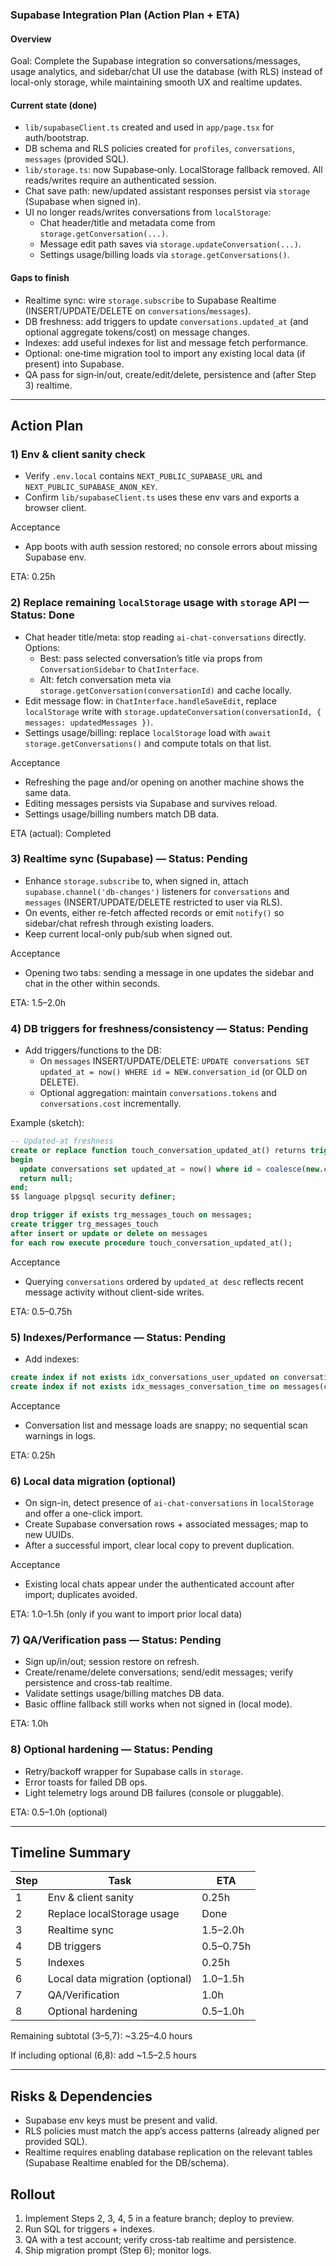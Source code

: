 ### Supabase Integration Plan (Action Plan + ETA)

#### Overview
Goal: Complete the Supabase integration so conversations/messages, usage analytics, and sidebar/chat UI use the database (with RLS) instead of local-only storage, while maintaining smooth UX and realtime updates.

#### Current state (done)
- `lib/supabaseClient.ts` created and used in `app/page.tsx` for auth/bootstrap.
- DB schema and RLS policies created for `profiles`, `conversations`, `messages` (provided SQL).
- `lib/storage.ts`: now Supabase‑only. LocalStorage fallback removed. All reads/writes require an authenticated session.
- Chat save path: new/updated assistant responses persist via `storage` (Supabase when signed in).
- UI no longer reads/writes conversations from `localStorage`:
  - Chat header/title and metadata come from `storage.getConversation(...)`.
  - Message edit path saves via `storage.updateConversation(...)`.
  - Settings usage/billing loads via `storage.getConversations()`.

#### Gaps to finish
- Realtime sync: wire `storage.subscribe` to Supabase Realtime (INSERT/UPDATE/DELETE on `conversations`/`messages`).
- DB freshness: add triggers to update `conversations.updated_at` (and optional aggregate tokens/cost) on message changes.
- Indexes: add useful indexes for list and message fetch performance.
- Optional: one‑time migration tool to import any existing local data (if present) into Supabase.
- QA pass for sign‑in/out, create/edit/delete, persistence and (after Step 3) realtime.

---

## Action Plan

### 1) Env & client sanity check
- Verify `.env.local` contains `NEXT_PUBLIC_SUPABASE_URL` and `NEXT_PUBLIC_SUPABASE_ANON_KEY`.
- Confirm `lib/supabaseClient.ts` uses these env vars and exports a browser client.

Acceptance
- App boots with auth session restored; no console errors about missing Supabase env.

ETA: 0.25h

### 2) Replace remaining `localStorage` usage with `storage` API — Status: Done
- Chat header title/meta: stop reading `ai-chat-conversations` directly. Options:
  - Best: pass selected conversation’s title via props from `ConversationSidebar` to `ChatInterface`.
  - Alt: fetch conversation meta via `storage.getConversation(conversationId)` and cache locally.
- Edit message flow: in `ChatInterface.handleSaveEdit`, replace `localStorage` write with `storage.updateConversation(conversationId, { messages: updatedMessages })`.
- Settings usage/billing: replace `localStorage` load with `await storage.getConversations()` and compute totals on that list.

Acceptance
- Refreshing the page and/or opening on another machine shows the same data.
- Editing messages persists via Supabase and survives reload.
- Settings usage/billing numbers match DB data.

ETA (actual): Completed

### 3) Realtime sync (Supabase) — Status: Pending
- Enhance `storage.subscribe` to, when signed in, attach `supabase.channel('db-changes')` listeners for `conversations` and `messages` (INSERT/UPDATE/DELETE restricted to user via RLS).
- On events, either re-fetch affected records or emit `notify()` so sidebar/chat refresh through existing loaders.
- Keep current local-only pub/sub when signed out.

Acceptance
- Opening two tabs: sending a message in one updates the sidebar and chat in the other within seconds.

ETA: 1.5–2.0h

### 4) DB triggers for freshness/consistency — Status: Pending
- Add triggers/functions to the DB:
  - On `messages` INSERT/UPDATE/DELETE: `UPDATE conversations SET updated_at = now() WHERE id = NEW.conversation_id` (or OLD on DELETE).
  - Optional aggregation: maintain `conversations.tokens` and `conversations.cost` incrementally.

Example (sketch):
```sql
-- Updated-at freshness
create or replace function touch_conversation_updated_at() returns trigger as $$
begin
  update conversations set updated_at = now() where id = coalesce(new.conversation_id, old.conversation_id);
  return null;
end;
$$ language plpgsql security definer;

drop trigger if exists trg_messages_touch on messages;
create trigger trg_messages_touch
after insert or update or delete on messages
for each row execute procedure touch_conversation_updated_at();
```

Acceptance
- Querying `conversations` ordered by `updated_at desc` reflects recent message activity without client-side writes.

ETA: 0.5–0.75h

### 5) Indexes/Performance — Status: Pending
- Add indexes:
```sql
create index if not exists idx_conversations_user_updated on conversations(user_id, updated_at desc);
create index if not exists idx_messages_conversation_time on messages(conversation_id, timestamp);
```

Acceptance
- Conversation list and message loads are snappy; no sequential scan warnings in logs.

ETA: 0.25h

### 6) Local data migration (optional)
- On sign-in, detect presence of `ai-chat-conversations` in `localStorage` and offer a one-click import.
- Create Supabase conversation rows + associated messages; map to new UUIDs.
- After a successful import, clear local copy to prevent duplication.

Acceptance
- Existing local chats appear under the authenticated account after import; duplicates avoided.

ETA: 1.0–1.5h (only if you want to import prior local data)

### 7) QA/Verification pass — Status: Pending
- Sign up/in/out; session restore on refresh.
- Create/rename/delete conversations; send/edit messages; verify persistence and cross-tab realtime.
- Validate settings usage/billing matches DB data.
- Basic offline fallback still works when not signed in (local mode).

ETA: 1.0h

### 8) Optional hardening — Status: Pending
- Retry/backoff wrapper for Supabase calls in `storage`.
- Error toasts for failed DB ops.
- Light telemetry logs around DB failures (console or pluggable).

ETA: 0.5–1.0h (optional)

---

## Timeline Summary

| Step | Task | ETA |
| --- | --- | --- |
| 1 | Env & client sanity | 0.25h |
| 2 | Replace localStorage usage | Done |
| 3 | Realtime sync | 1.5–2.0h |
| 4 | DB triggers | 0.5–0.75h |
| 5 | Indexes | 0.25h |
| 6 | Local data migration (optional) | 1.0–1.5h |
| 7 | QA/Verification | 1.0h |
| 8 | Optional hardening | 0.5–1.0h |

Remaining subtotal (3–5,7): ~3.25–4.0 hours

If including optional (6,8): add ~1.5–2.5 hours

---

## Risks & Dependencies
- Supabase env keys must be present and valid.
- RLS policies must match the app’s access patterns (already aligned per provided SQL).
- Realtime requires enabling database replication on the relevant tables (Supabase Realtime enabled for the DB/schema).

## Rollout
1. Implement Steps 2, 3, 4, 5 in a feature branch; deploy to preview.
2. Run SQL for triggers + indexes.
3. QA with a test account; verify cross-tab realtime and persistence.
4. Ship migration prompt (Step 6); monitor logs.


